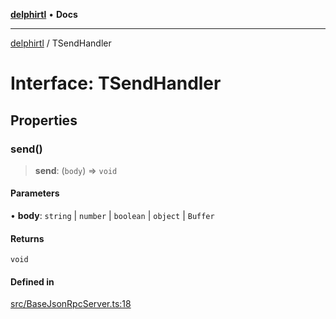[**delphirtl**](../README.md) • **Docs**

***

[delphirtl](../globals.md) / TSendHandler

# Interface: TSendHandler

## Properties

### send()

> **send**: (`body`) => `void`

#### Parameters

• **body**: `string` \| `number` \| `boolean` \| `object` \| `Buffer`

#### Returns

`void`

#### Defined in

[src/BaseJsonRpcServer.ts:18](https://github.com/chuacw/delphirtl/blob/05c2ea653decdb53a49ed6866b6aa0d956ef8b01/src/BaseJsonRpcServer.ts#L18)
